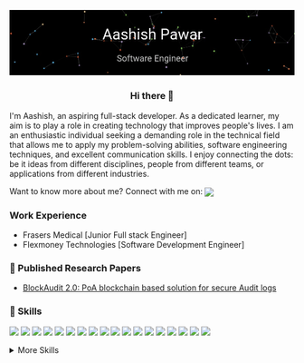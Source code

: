 [![](https://github.com/ashishpawar517/ashishpawar517/blob/d2ccc08ef4fbfe3fd91ee5042b40219c75a9780a/gif.gif)]()

<div align="center">
    <h3> Hi there 👋 </h3>
</div>

I'm Aashish, an aspiring full-stack developer. As a dedicated learner, my aim is to play a role in creating technology that improves people's lives. I am an enthusiastic individual seeking a demanding role in the technical field that allows me to apply my problem-solving abilities, software engineering techniques, and excellent communication skills. I enjoy connecting the dots: be it ideas from different disciplines, people from different teams, or applications from different industries.

<p align=”center”>
  Want to know more about me? Connect with me on: <a href="https://www.linkedin.com/in/ashish-pawar511/"><img align="center" src=https://img.shields.io/badge/LinkedIn-blue?style=flat&logo=linkedin&logoColor=white&labelColor=blue></a>
</p>

### Work Experience
- Frasers Medical [Junior Full stack Engineer]
- Flexmoney Technologies [Software Development Engineer]

### 📝 Published Research Papers
- <a href="https://ieeexplore.ieee.org/document/9702378">BlockAudit 2.0: PoA blockchain based solution for secure Audit logs
</a>

### 💼 Skills
![](https://img.shields.io/badge/Code-Data%20Structures-informational?style=flat&logo=datastructures&logoColor=white&color=blue)
![](https://img.shields.io/badge/Code-Design%20Patterns-informational?style=flat&logo=designpatterns&logoColor=white&color=blue)
![](https://img.shields.io/badge/Code-Distributed%20Systems-informational?style=flat&logo=distributedsystems&logoColor=white&color=blue)
![](https://img.shields.io/badge/Code-OOPS-informational?style=flat&logo=oops&logoColor=white&color=blue)
![](https://img.shields.io/badge/Code-Computer%20Networking-informational?style=flat&logo=computernetworking&logoColor=white&color=blue)
![](https://img.shields.io/badge/Programming%20Language-Java-informational?style=flat&logo=java&logoColor=white&color=blue)
![](https://img.shields.io/badge/Programming%20Language-Javascript-informational?style=flat&logo=javascript&logoColor=white&color=blue)
![](https://img.shields.io/badge/Programming%20Language-Python-informational?style=flat&logo=python&logoColor=white&color=blue)
![](https://img.shields.io/badge/Code-MySQL-informational?style=flat&logo=mysql&logoColor=white&color=blue)
![](https://img.shields.io/badge/Code-PostgreSQL-informational?style=flat&logo=postgresql&logoColor=white&color=blue)
![](https://img.shields.io/badge/Code-DBMS-informational?style=flat&logo=dbms&logoColor=white&color=blue)
![](https://img.shields.io/badge/Code-Bash-Scripting-informational?style=flat&logo=bash&logoColor=white&color=blue)
![](https://img.shields.io/badge/Code-Spring%20Boot-informational?style=flat&logo=springboot&logoColor=white&color=blue)
![](https://img.shields.io/badge/Code-Docker-informational?style=flat&logo=docker&logoColor=white&color=blue)
![](https://img.shields.io/badge/Code-Kubernetes-informational?style=flat&logo=kubernetes&logoColor=white&color=blue)
![](https://img.shields.io/badge/Code-AWS-informational?style=flat&logo=aws&logoColor=white&color=blue)
![](https://img.shields.io/badge/Code-Linux-informational?style=flat&logo=linux&logoColor=white&color=blue)
![](https://img.shields.io/badge/Code-Github-informational?style=flat&logo=github&logoColor=white&color=blue)



<details>
<summary>More Skills</summary>
  
![](https://img.shields.io/badge/Programming%20Language-Typescript-informational?style=flat&logo=typescript&logoColor=white&color=blue)
![](https://img.shields.io/badge/Programming%20Language-C++-informational?style=flat&logo=c++&logoColor=white&color=blue)
![](https://img.shields.io/badge/Programming%20Language-C-informational?style=flat&logo=c&logoColor=white&color=blue)
![](https://img.shields.io/badge/Code-Redis-informational?style=flat&logo=redis&logoColor=white&color=blue)
![](https://img.shields.io/badge/Code-MongoDB-informational?style=flat&logo=mongodb&logoColor=white&color=blue)
![](https://img.shields.io/badge/Code-NodeJS-informational?style=flat&logo=nodejs&logoColor=white&color=blue)
![](https://img.shields.io/badge/Code-Flask-informational?style=flat&logo=flask&logoColor=white&color=blue)
![](https://img.shields.io/badge/Programming%20Language-HTML-informational?style=flat&logo=html&logoColor=white&color=blue)
![](https://img.shields.io/badge/Code-JSON-informational?style=flat&logo=json&logoColor=white&color=blue)
![](https://img.shields.io/badge/Code-Apache%20Spark-informational?style=flat&logo=apachespark&logoColor=white&color=blue)
![](https://img.shields.io/badge/Code-MacOS-informational?style=flat&logo=macos&logoColor=white&color=blue)
![](https://img.shields.io/badge/Code-Selenium-informational?style=flat&logo=selenium&logoColor=white&color=blue)
![](https://img.shields.io/badge/Code-Express-informational?style=flat&logo=express&logoColor=white&color=blue)
![](https://img.shields.io/badge/Code-Postman-informational?style=flat&logo=postman&logoColor=white&color=blue)
![](https://img.shields.io/badge/Code-Jira-informational?style=flat&logo=jira&logoColor=white&color=blue)
![](https://img.shields.io/badge/Code-VSCode-informational?style=flat&logo=visualstudiocode&logoColor=white&color=blue)

</details>
